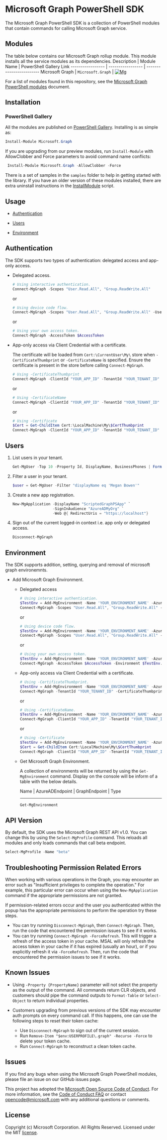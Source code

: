 # Microsoft Graph PowerShell SDK

The Microsoft Graph PowerShell SDK is a collection of PowerShell modules that contain commands for calling Microsoft Graph service.

## Modules

The table below contains our Microsoft Graph rollup module. This module installs all the service modules as its dependencies.
Description       | Module Name       | PowerShell Gallery Link
----------------- | ----------------- | ------------------------
Microsoft Graph   | `Microsoft.Graph` | [![Mg]][MgGallery]

For a list of modules found in this repository, see the [Microsoft Graph PowerShell modules](https://github.com/microsoftgraph/msgraph-sdk-powershell/wiki/MS-Graph-PowerShell-Modules) document.

## Installation

### PowerShell Gallery

All the modules are published on [PowerShell Gallery](https://www.powershellgallery.com/packages/Microsoft.Graph). Installing is as simple as:

``` powershell
Install-Module Microsoft.Graph
```

If you are upgrading from our preview modules, run `Install-Module` with AllowClobber and Force parameters to avoid command name conflicts:

``` powershell
 Install-Module Microsoft.Graph -AllowClobber -Force
```

There is a set of samples in the `samples` folder to help in getting started with the library. If you have an older version of these modules installed, there are extra uninstall instructions in the [InstallModule](./samples/0-InstallModule.ps1) script.

## Usage

* [Authentication](./README.md#authentication)

* [Users](./README.md#users)

* [Environment](./README.md#environment)

## Authentication
The SDK supports two types of authentication: delegated access and app-only access.
- Delegated access.

    ``` powershell
    # Using interactive authentication.
    Connect-MgGraph -Scopes "User.Read.All", "Group.ReadWrite.All"
    ```

    or

    ``` powershell
    # Using device code flow.
    Connect-MgGraph -Scopes "User.Read.All", "Group.ReadWrite.All" -UseDeviceAuthentication
    ```

    or

    ``` powershell
    # Using your own access token.
    Connect-MgGraph -AccessToken $AccessToken
    ```

- App-only access via Client Credential with a certificate.

    The certificate will be loaded from `Cert:\CurrentUser\My\` store when `-CertificateThumbprint` or `-CertificateName` is specified. Ensure the certificate is present in the store before calling `Connect-MgGraph`.

    ``` powershell
    # Using -CertificateThumbprint
    Connect-MgGraph -ClientId "YOUR_APP_ID" -TenantId "YOUR_TENANT_ID" -CertificateThumbprint "YOUR_CERT_THUMBPRINT"
    ```

    or

    ``` powershell
    # Using -CertificateName
    Connect-MgGraph -ClientId "YOUR_APP_ID" -TenantId "YOUR_TENANT_ID" -CertificateName "YOUR_CERT_SUBJECT"
    ```

    or

    ``` powershell
    # Using -Certificate
    $Cert = Get-ChildItem Cert:\LocalMachine\My\$CertThumbprint
    Connect-MgGraph -ClientId "YOUR_APP_ID" -TenantId "YOUR_TENANT_ID" -Certificate $Cert
    ```
## Users

1. List users in your tenant.

    ``` powershell
    Get-MgUser -Top 10 -Property Id, DisplayName, BusinessPhones | Format-Table Id, DisplayName, BusinessPhones
    ```

2. Filter a user in your tenant.

    ``` powershell
    $user = Get-MgUser -Filter "displayName eq 'Megan Bowen'"
    ```

3. Create a new app registration.

    ``` powershell
    New-MgApplication -DisplayName "ScriptedGraphPSApp" `
                      -SignInAudience "AzureADMyOrg" `
                      -Web @{ RedirectUris = "https://localhost"}
    ```

4. Sign out of the current logged-in context i.e. app only or delegated access.

    ``` powershell
    Disconnect-MgGraph
    ```

## Environment

The SDK supports addition, setting, querying and removal of microsoft graph environemnts.
- Add Microsoft Graph Environment.
  
    - Delegated access

        ``` powershell
        # Using interactive authentication.
        $TestEnv = Add-MgEnvironment -Name 'YOUR_ENVIRONMENT_NAME' -AzureADEndpoint 'AZURE_ENDPOINT' -GraphEndpoint 'GRAPH_ENDPOINT'
        Connect-MgGraph -Scopes "User.Read.All", "Group.ReadWrite.All" -Environment $TestEnv.Name
        ```
        or

        ``` powershell
        # Using device code flow.
        $TestEnv = Add-MgEnvironment -Name 'YOUR_ENVIRONMENT_NAME' -AzureADEndpoint 'AZURE_ENDPOINT' -GraphEndpoint 'GRAPH_ENDPOINT'
        Connect-MgGraph -Scopes "User.Read.All", "Group.ReadWrite.All" -UseDeviceAuthentication -Environment $TestEnv.Name
        ```
        or

        ``` powershell   
        # Using your own access token.
        $TestEnv = Add-MgEnvironment -Name 'YOUR_ENVIRONMENT_NAME' -AzureADEndpoint 'AZURE_ENDPOINT' -GraphEndpoint 'GRAPH_ENDPOINT'
        Connect-MgGraph -AccessToken $AccessToken -Environment $TestEnv.Name
        ```
    - App-only access via Client Credential with a certificate.
  
         ``` powershell
        # Using -CertificateThumbprint.
        $TestEnv = Add-MgEnvironment -Name 'YOUR_ENVIRONMENT_NAME' -AzureADEndpoint 'AZURE_ENDPOINT' -GraphEndpoint 'GRAPH_ENDPOINT'
        Connect-MgGraph -TenantId "YOUR_TENANT_ID" -CertificateThumbprint "YOUR_CERT_THUMBPRINT" -ClientId "YOUR_APP_ID" -Environment $TestEnv.Name
        ```
        or

        ``` powershell
        # Using -CertificateName.
        $TestEnv = Add-MgEnvironment -Name 'YOUR_ENVIRONMENT_NAME' -AzureADEndpoint 'AZURE_ENDPOINT' -GraphEndpoint 'GRAPH_ENDPOINT'
        Connect-MgGraph -ClientId "YOUR_APP_ID" -TenantId "YOUR_TENANT_ID" -CertificateName "YOUR_CERT_SUBJECT" -Environment $TestEnv.Name
        ```
        or

        ``` powershell
        # Using -Certificate
        $TestEnv = Add-MgEnvironment -Name 'YOUR_ENVIRONMENT_NAME' -AzureADEndpoint 'AZURE_ENDPOINT' -GraphEndpoint 'GRAPH_ENDPOINT'
        $Cert = Get-ChildItem Cert:\LocalMachine\My\$CertThumbprint
        Connect-MgGraph -ClientId "YOUR_APP_ID" -TenantId "YOUR_TENANT_ID" -Certificate $Cert -Environment $TestEnv.Name
        ```
     - Get Microsoft Graph Environment.

        A collection of environments will be returned by using the `Get-MgEnvironment` command. Display on the console will be inform of a table with the below details.

        Name       | AzureADEndpoint       | GraphEndpoint |   Type
        ----         ---------------         -------------     ----

        ``` powershell
        Get-MgEnvironment
        ```
    

## API Version

By default, the SDK uses the Microsoft Graph REST API v1.0. You can change this by using the `Select-MgProfile` command. This reloads all modules and only loads commands that call beta endpoint.

``` powershell
Select-MgProfile -Name "beta"
```

## Troubleshooting Permission Related Errors

When working with various operations in the Graph, you may encounter an error such as "Insufficient privileges to complete the operation." For example, this particular error can occur when using the `New-MgApplication` command if the appropriate permissions are not granted.

If permission-related errors occur and the user you authenticated within the popup has the appropriate permissions to perform the operation try these steps.

- You can try running `Disconnect-MgGraph`, then `Connect-MgGraph`.  Then, run the code that encountered the permission issues to see if it works.
- You can try running `Connect-MgGraph -ForceRefresh`.  This will trigger a refresh of the access token in your cache. MSAL will only refresh the access token in your cache if it has expired (usually an hour), or if you explicitly refresh it via `-ForceRefresh`. Then, run the code that encountered the permission issues to see if it works.

## Known Issues

- Using `-Property {PropertyName}` parameter will not select the property as the output of the command. All commands return CLR objects, and customers should pipe the command outputs to `Format-Table` or `Select-Object` to return individual properties.

- Customers upgrading from previous versions of the SDK may encounter auth prompts on every command call. If this happens, one can use the following steps to reset their token cache:
  - Use `Disconnect-MgGraph` to sign out of the current session.
  - Run `Remove-Item "$env:USERPROFILE\.graph" -Recurse -Force` to delete your token cache.
  - Run `Connect-MgGraph` to reconstruct a clean token cache.

## Issues

If you find any bugs when using the Microsoft Graph PowerShell modules, please file an issue on our GitHub issues page.

This project has adopted the [Microsoft Open Source Code of Conduct](https://opensource.microsoft.com/codeofconduct/). For more information, see the [Code of Conduct FAQ](https://opensource.microsoft.com/codeofconduct/faq/) or contact [opencode@microsoft.com](mailto:opencode@microsoft.com) with any additional questions or comments.

## License

Copyright (c) Microsoft Corporation. All Rights Reserved. Licensed under the MIT [license](LICENSE.txt).

<!-- References -->

<!-- Shields -->
[Mg]: https://img.shields.io/powershellgallery/v/Microsoft.Graph.svg?style=flat-square&label=Microsoft.Graph

<!-- PS Gallery -->
[MgGallery]: https://www.powershellgallery.com/packages/Microsoft.Graph/
